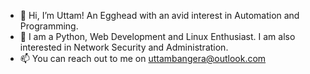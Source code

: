 - 👋 Hi, I’m Uttam! An Egghead with an avid interest in Automation and Programming.
- 👀 I am a Python, Web Development and Linux Enthusiast. I am also interested in Network Security and Administration.
- 📫 You can reach out to me on uttambangera@outlook.com

<!---
UttamB96/UttamB96 is a ✨ special ✨ repository because its `README.md` (this file) appears on your GitHub profile.
You can click the Preview link to take a look at your changes.
--->
